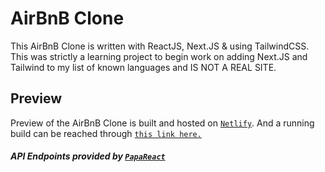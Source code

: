 # AirBnB Clone 

This AirBnB Clone is written with ReactJS, Next.JS & using TailwindCSS.  This was strictly a learning project to begin work on adding Next.JS and Tailwind to my list of known languages and IS NOT A REAL SITE.  

## Preview

Preview of the AirBnB Clone is built and hosted on [`Netlify`](https://app.netlify.com/).  And a running build can be reached through [`this link here.`](https://hartness-airbnb-clone.netlify.app)



##### API Endpoints provided by [`PapaReact`](https://www.papareact.com/)


